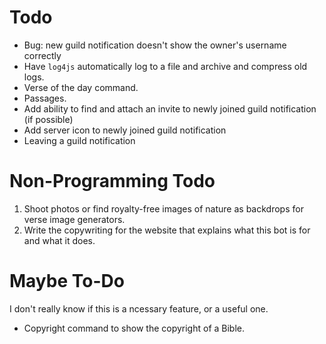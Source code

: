 # Todo

* Bug: new guild notification doesn't show the owner's username correctly
* Have `log4js` automatically log to a file and archive and compress old logs.
* Verse of the day command.
* Passages.
* Add ability to find and attach an invite to newly joined guild notification (if possible)
* Add server icon to newly joined guild notification
* Leaving a guild notification

# Non-Programming Todo

1. Shoot photos or find royalty-free images of nature as backdrops for verse image generators.
2. Write the copywriting for the website that explains what this bot is for and what it does.

# Maybe To-Do

I don't really know if this is a ncessary feature, or a useful one.

* Copyright command to show the copyright of a Bible.

